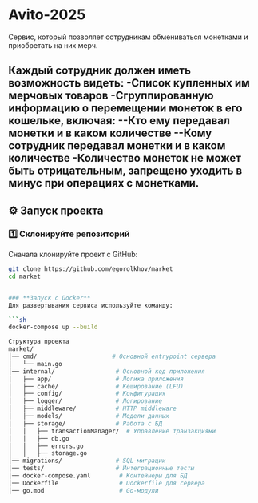 # Avito-2025

Cервис, который позволяет сотрудникам обмениваться монетками и приобретать на них мерч.

Каждый сотрудник должен иметь возможность видеть:
-Список купленных им мерчовых товаров
-Сгруппированную информацию о перемещении монеток в его кошельке, включая:
--Кто ему передавал монетки и в каком количестве
--Кому сотрудник передавал монетки и в каком количестве
-Количество монеток не может быть отрицательным, запрещено уходить в минус при операциях с монетками.
---

## ⚙️ **Запуск проекта**

### 1️⃣ **Склонируйте репозиторий**
Сначала клонируйте проект с GitHub:

```sh
git clone https://github.com/egorolkhov/market
cd market


### **Запуск с Docker**
Для развертывания сервиса используйте команду:

```sh
docker-compose up --build

Структура проекта
market/
│── cmd/                     # Основной entrypoint сервера
│   └── main.go
│── internal/                 # Основной код приложения
│   ├── app/                  # Логика приложения
│   ├── cache/                # Кеширование (LFU)
│   ├── config/               # Конфигурация
│   ├── logger/               # Логирование
│   ├── middleware/           # HTTP middleware
│   ├── models/               # Модели данных
│   ├── storage/              # Работа с БД
│   │   ├── transactionManager/  # Управление транзакциями
│   │   ├── db.go
│   │   ├── errors.go
│   │   ├── storage.go
│── migrations/               # SQL-миграции
│── tests/                    # Интеграционные тесты
│── docker-compose.yaml        # Контейнеры для БД
│── Dockerfile                 # Dockerfile для сервера
│── go.mod                     # Go-модули

